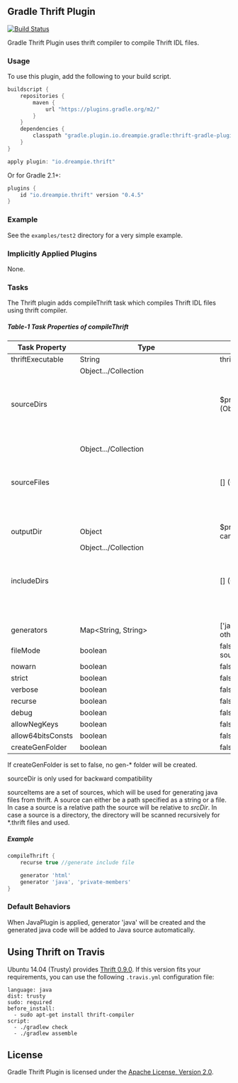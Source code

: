 ## Gradle Thrift Plugin

[![Build Status](https://travis-ci.org/jruyi/thrift-gradle-plugin.svg?branch=master)](https://travis-ci.org/jruyi/thrift-gradle-plugin)

Gradle Thrift Plugin uses thrift compiler to compile Thrift IDL files.

### Usage

To use this plugin, add the following to your build script.

```groovy
buildscript {
	repositories {
		maven {
			url "https://plugins.gradle.org/m2/"
		}
	}
	dependencies {
		classpath "gradle.plugin.io.dreampie.gradle:thrift-gradle-plugin:0.4.5"
	}
}

apply plugin: "io.dreampie.thrift"
```

Or for Gradle 2.1+:

```groovy
plugins {
	id "io.dreampie.thrift" version "0.4.5"
}
```

### Example

See the `examples/test2` directory for a very simple example.

### Implicitly Applied Plugins

None.

### Tasks

The Thrift plugin adds compileThrift task which compiles Thrift IDL files using thrift compiler.

##### Table-1 Task Properties of compileThrift

Task Property     | Type                           | Default Value
------------------|--------------------------------|---------------------------------------------------
thriftExecutable  | String                         | thrift
sourceDirs        | Object.../Collection<Object>   | $projectDir/src/main/resources/thrift (Object can be convert to dir/file)
sourceFiles       | Object.../Collection<Object>   | [] (Object can be convert to dir/file)
outputDir         | Object                         | $projectDir/src/java/main (Object can be convert to dir)
includeDirs       | Object.../Collection<Object>   | [] (Object can be convert to dir/file)
generators        | Map<String, String>            | ['java':''] if JavaPlugin is applied, otherwise []
fileMode          | boolean                        | false  only generate sourceFiles, no sourceDirs
nowarn            | boolean                        | false
strict            | boolean                        | false
verbose           | boolean                        | false
recurse           | boolean                        | false
debug             | boolean                        | false
allowNegKeys      | boolean                        | false
allow64bitsConsts | boolean                        | false
createGenFolder   | boolean                        | false

If createGenFolder is set to false, no gen-* folder will be created.

sourceDir is only used for backward compatibility

sourceItems are a set of sources, which will be used for generating java files from thrift.
A source can either be a path specified as a string or a file. In case a source is a relative path the source will be relative to _srcDir_. 
In case a source is a directory, the directory will be scanned recursively for *.thrift files and used.   

##### Example

```groovy
compileThrift {
	recurse true //generate include file

	generator 'html'
	generator 'java', 'private-members'
}
```

### Default Behaviors

When JavaPlugin is applied, generator 'java' will be created and the generated java code will be added to Java source automatically.

## Using Thrift on Travis

Ubuntu 14.04 (Trusty) provides [Thrift 0.9.0](http://packages.ubuntu.com/trusty/devel/thrift-compiler). If this version fits your requirements, you can use the following `.travis.yml` configuration file:

```
language: java
dist: trusty
sudo: required
before_install:
  - sudo apt-get install thrift-compiler
script:
  - ./gradlew check
  - ./gradlew assemble
```

## License

Gradle Thrift Plugin is licensed under the [Apache License, Version 2.0](http://www.apache.org/licenses/LICENSE-2.0.html).
